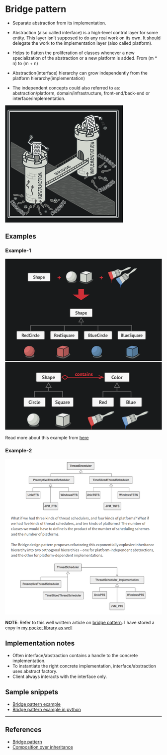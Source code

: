 # Bridge pattern

- Separate abstraction from its implementation.

- Abstraction (also called interface) is a high-level control layer for some entity. This layer isn’t supposed to do any real work on its own. It should delegate the work to the implementation layer (also called platform).

- Helps to flatten the proliferation of classes whenever a new specialization of the abstraction or a new platform is added. From (m \* n) to (m + n)

- Abstraction(interface) hierarchy can grow independently from the platform hierarchy(implementation)

- The independent concepts could also referred to as: abstraction/platform, domain/infrastructure, front-end/back-end or interface/implementation.

![Bridge design pattern](bridge_design_pattern.png)

## Examples

### Example-1

![Before applying bridge example 1](bridge_example_1_1.png)
![After applying bridge example 1](bridge_example_1_2.png)

Read more about this example from [here](https://refactoring.guru/design-patterns/bridge)

### Example-2

![Bridge pattern](./bridge_example_source_making.png)

**NOTE**: Refer to this well writtern article on [bridge pattern](https://sourcemaking.com/design_patterns/bridge). I have stored a copy in [my pocket library as well](https://app.getpocket.com/read/11409567)

## Implementation notes

- Often interface/abstraction contains a handle to the concrete implementation.
- To instantiate the right concrete implementation, interface/abstraction uses abstract factory.
- Client always interacts with the interface only.

## Sample snippets

- [Bridge pattern example](https://sourcemaking.com/design_patterns/bridge/python/1)
- [Bridge pattern example in python](https://github.com/faif/python-patterns/blob/master/patterns/structural/bridge.py)

---

## References

- [Bridge pattern](https://sourcemaking.com/design_patterns/bridge)
- [Composition over inheritance](https://python-patterns.guide/gang-of-four/composition-over-inheritance/)
